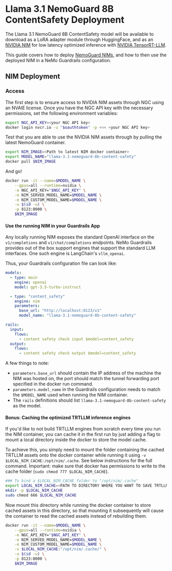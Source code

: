 # Llama 3.1 NemoGuard 8B ContentSafety Deployment

The Llama 3.1 NemoGuard 8B ContentSafety model will be available to download as a LoRA adapter module through HuggingFace, and as an [NVIDIA NIM](https://docs.nvidia.com/nim/#nemoguard) for low latency optimized inference with [NVIDIA TensorRT-LLM](https://docs.nvidia.com/tensorrt-llm/index.html).

This guide covers how to deploy [NemoGuard NIMs](https://docs.nvidia.com/nim/#nemoguard), and how to then use the deployed NIM in a NeMo Guardrails configuration.

## NIM Deployment

### Access

The first step is to ensure access to NVIDIA NIM assets through NGC using an NVAIE license.
Once you have the NGC API key with the necessary permissions, set the following environment variables:

```bash
export NGC_API_KEY=<your NGC API key>
docker login nvcr.io -u "$oauthtoken" -p <<< <your NGC API key>
```

Test that you are able to use the NVIDIA NIM assets through by pulling the latest NemoGuard container.

```bash
export NIM_IMAGE=<Path to latest NIM docker container>
export MODEL_NAME="llama-3.1-nemoguard-8b-content-safety"
docker pull $NIM_IMAGE
```

And go!

```bash
docker run -it --name=$MODEL_NAME \
    --gpus=all --runtime=nvidia \
    -e NGC_API_KEY="$NGC_API_KEY" \
    -e NIM_SERVED_MODEL_NAME=$MODEL_NAME \
    -e NIM_CUSTOM_MODEL_NAME=$MODEL_NAME \
    -u $(id -u) \
    -p 8123:8000 \
    $NIM_IMAGE
```

#### Use the running NIM in your Guardrails App

Any locally running NIM exposes the standard OpenAI interface on the `v1/completions` and `v1/chat/completions` endpoints. NeMo Guardrails provides out of the box support engines that support the standard LLM interfaces. One such engine is LangChain's `vllm_openai`.

Thus, your Guardrails configuration file can look like:

```yaml
models:
  - type: main
    engine: openai
    model: gpt-3.5-turbo-instruct

  - type: "content_safety"
    engine: nim
    parameters:
      base_url: "http://localhost:8123/v1"
      model_name: "llama-3.1-nemoguard-8b-content-safety"

rails:
  input:
    flows:
      - content safety check input $model=content_safety
  output:
    flows:
      - content safety check output $model=content_safety
```

A few things to note:

- `parameters.base_url` should contain the IP address of the machine the NIM was hosted on, the port should match the tunnel forwarding port specified in the docker run command.
- `parameters.model_name` in the Guardrails configuration needs to match the `$MODEL_NAME` used when running the NIM container.
- The `rails` definitions should list `llama-3.1-nemoguard-8b-content-safety` as the model.

#### Bonus: Caching the optimized TRTLLM inference engines

If you'd like to not build TRTLLM engines from scratch every time you run the NIM container, you can cache it in the first run by just adding a flag to mount a local directory inside the docker to store the model cache.

To achieve this, you simply need to mount the folder containing the cached TRTLLM assets onto the docker container while running it using `-v $LOCAL_NIM_CACHE:/opt/nim/.cache`. See below instructions for the full command. Important: make sure that docker has permissions to write to the cache folder (`sudo chmod 777 $LOCAL_NIM_CACHE`).

```bash
### To bind a $LOCAL_NIM_CACHE folder to "/opt/nim/.cache"
export LOCAL_NIM_CACHE=<PATH TO DIRECTORY WHERE YOU WANT TO SAVE TRTLLM ENGINE ASSETS>
mkdir -p $LOCAL_NIM_CACHE
sudo chmod 666 $LOCAL_NIM_CACHE
```

Now mount this directory while running the docker container to store cached assets in this directory, so that mounting it subsequently will cause the container to read the cached assets instead of rebuilding them.

```bash
docker run -it --name=$MODEL_NAME \
    --gpus=all --runtime=nvidia \
    -e NGC_API_KEY="$NGC_API_KEY" \
    -e NIM_SERVED_MODEL_NAME=$MODEL_NAME \
    -e NIM_CUSTOM_MODEL_NAME=$MODEL_NAME \
    -v $LOCAL_NIM_CACHE:"/opt/nim/.cache/" \
    -u $(id -u) \
    -p 8123:8000 \
    $NIM_IMAGE
```
